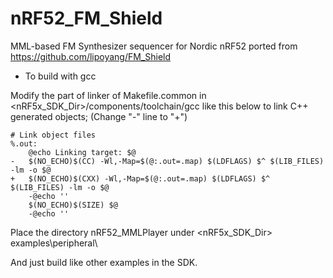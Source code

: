 # nRF52_FM_Shield
MML-based FM Synthesizer sequencer for Nordic nRF52 ported from https://github.com/lipoyang/FM_Shield


* To build with gcc

Modify the part of linker of Makefile.common in <nRF5x_SDK_Dir>/components/toolchain/gcc like this below to
link C++ generated objects;
(Change "-" line to "+")

    # Link object files
    %.out:
    	@echo Linking target: $@
    -	$(NO_ECHO)$(CC) -Wl,-Map=$(@:.out=.map) $(LDFLAGS) $^ $(LIB_FILES) -lm -o $@
    +	$(NO_ECHO)$(CXX) -Wl,-Map=$(@:.out=.map) $(LDFLAGS) $^ $(LIB_FILES) -lm -o $@
    	-@echo ''
    	$(NO_ECHO)$(SIZE) $@
    	-@echo ''


Place the directory nRF52_MMLPlayer under <nRF5x_SDK_Dir> examples\peripheral\

And just build like other examples in the SDK.




